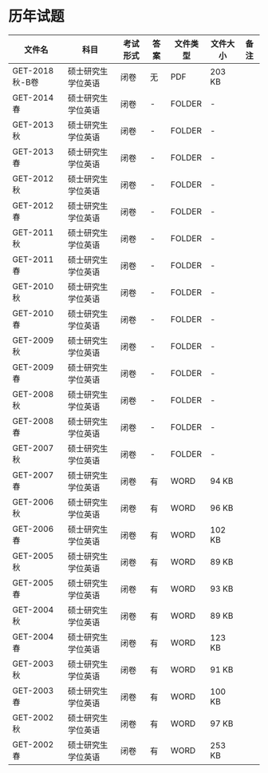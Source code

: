 # 历年试题

文件名|科目|考试形式|答案|文件类型|文件大小|备注
---|---|---|---|---|---|---
GET-2018秋-B卷|硕士研究生学位英语|闭卷|无|PDF|203 KB
GET-2014春|硕士研究生学位英语|闭卷|-|FOLDER|-
GET-2013秋|硕士研究生学位英语|闭卷|-|FOLDER|-
GET-2013春|硕士研究生学位英语|闭卷|-|FOLDER|-
GET-2012秋|硕士研究生学位英语|闭卷|-|FOLDER|-
GET-2012春|硕士研究生学位英语|闭卷|-|FOLDER|-
GET-2011秋|硕士研究生学位英语|闭卷|-|FOLDER|-
GET-2011春|硕士研究生学位英语|闭卷|-|FOLDER|-
GET-2010秋|硕士研究生学位英语|闭卷|-|FOLDER|-
GET-2010春|硕士研究生学位英语|闭卷|-|FOLDER|-
GET-2009秋|硕士研究生学位英语|闭卷|-|FOLDER|-
GET-2009春|硕士研究生学位英语|闭卷|-|FOLDER|-
GET-2008秋|硕士研究生学位英语|闭卷|-|FOLDER|-
GET-2008春|硕士研究生学位英语|闭卷|-|FOLDER|-
GET-2007秋|硕士研究生学位英语|闭卷|-|FOLDER|-
GET-2007春|硕士研究生学位英语|闭卷|有|WORD|94 KB
GET-2006秋|硕士研究生学位英语|闭卷|有|WORD|96 KB
GET-2006春|硕士研究生学位英语|闭卷|有|WORD|102 KB
GET-2005秋|硕士研究生学位英语|闭卷|有|WORD|89 KB
GET-2005春|硕士研究生学位英语|闭卷|有|WORD|93 KB
GET-2004秋|硕士研究生学位英语|闭卷|有|WORD|89 KB
GET-2004春|硕士研究生学位英语|闭卷|有|WORD|123 KB
GET-2003秋|硕士研究生学位英语|闭卷|有|WORD|91 KB
GET-2003春|硕士研究生学位英语|闭卷|有|WORD|100 KB
GET-2002秋|硕士研究生学位英语|闭卷|有|WORD|97 KB
GET-2002春|硕士研究生学位英语|闭卷|有|WORD|253 KB
